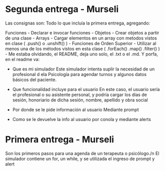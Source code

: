 # Segunda entrega - Murseli

Las consignas son:
Todo lo que incluía la primera entrega, agregando:

Funciones - Declarar e invocar funciones -
Objetos - Crear objetos a partir de una clase -
Arrays - Cargar elementos en un array con metodos vistos en clase ( .push() o .unshift() ) -
Funciones de Orden Superior - Utilizar al menos una de los métodos vistos en esta clase ( .forEach() .map() .filter() ) -
Me estaba olvidando, el README, deja uno solo, el .txt o el .md. Y porfa, en el readme va:

- Que es mi simulador
  Este simulador intenta suplir la necesidad de un profesional d ela Psicología para agendar turnos y algunos datos básicos del paciente.

- Que funcionalidad incluye para el usuario
  En este caso, el usuario sería el profesional o su asistente personal, y podría cargar los días de sesión, honoriario de dicha sesión, nombre, apellido y obra social

- Por donde se le pide información al usuario
  Mediante prompt

- Como se le devuelve la info al usuario
  por conola y mediante alerts

# Primera entrega - Murseli

Son los primeros pasos para una agenda de un terapeuta o psicólogo./n
El simulador contiene un for, un while, y se utilizada el ingreso de prompt y alert
